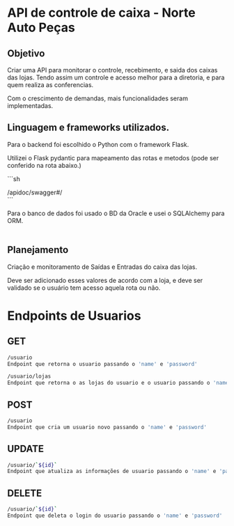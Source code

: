 # API de controle de caixa - Norte Auto Peças

## Objetivo

Criar uma API para monitorar o controle, recebimento, e saida dos caixas das lojas. Tendo assim um controle e acesso melhor para a diretoria, e para quem realiza as conferencias.

Com o crescimento de demandas, mais funcionalidades seram implementadas.

## Linguagem e frameworks utilizados.

Para o backend foi escolhido o Python com o framework Flask.

Utilizei o Flask pydantic para mapeamento das rotas e metodos (pode ser conferido na rota abaixo.)

\`\`\`sh

/apidoc/swagger#/  
\`\`\`

Para o banco de dados foi usado o BD da Oracle e usei o SQLAlchemy para ORM.  
 

## Planejamento

Criação e monitoramento de Saídas e Entradas do caixa das lojas.

Deve ser adicionado esses valores de acordo com a loja, e deve ser validado se o usuário tem acesso aquela rota ou não.

# Endpoints de Usuarios

## GET


```sh
/usuario
Endpoint que retorna o usuario passando o 'name' e 'password'
```

```sh
/usuario/lojas
Endpoint que retorna o as lojas do usuario e o usuario passando o 'name' e 'password'
```

## POST

```sh
/usuario
Endpoint que cria um usuario novo passando o 'name' e 'password'
```

## UPDATE

```sh
/usuario/`${id}`
Endpoint que atualiza as informações de usuario passando o 'name' e 'password'
```

## DELETE

```sh
/usuario/`${id}`
Endpoint que deleta o login do usuario passando o 'name' e 'password'
```
